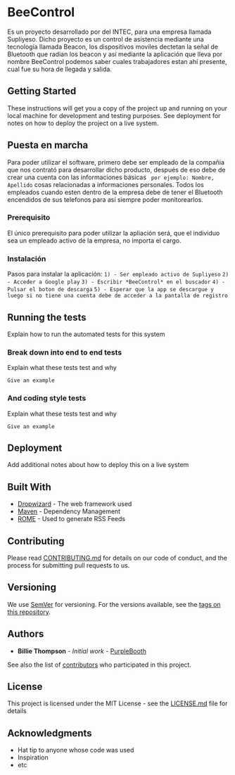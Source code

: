 # BeeControl
Es un proyecto desarrollado por del INTEC, para una empresa llamada Supliyeso. Dicho proyecto es un control de asistencia mediante una tecnología llamada Beacon, los dispositivos moviles dectetan la señal de Bluetooth que radian los beacon y así mediante la aplicación que lleva por nombre BeeControl podemos saber cuales trabajadores estan ahí presente, cual fue su hora de llegada y salida.
## Getting Started

These instructions will get you a copy of the project up and running on your local machine for development and testing purposes. See deployment for notes on how to deploy the project on a live system.
## Puesta en marcha
Para poder utilizar el software, primero debe ser empleado de la compañia que nos contrató para desarrollar dicho producto, después de eso debe de crear una cuenta con las informaciones básicas ``` por ejemplo: Nombre, Apellido``` cosas relacionadas a informaciones personales. Todos los empleados cuando esten dentro de la empresa debe de tener el Bluetooth encendidos de sus telefonos para así siempre poder monitorearlos.

### Prerequisito

El único prerequisito para poder utilizar la apliación será, que el individuo sea un empleado activo de la empresa, no importa el cargo.


### Instalación
Pasos para instalar la aplicación:
```1) - Ser empleado activo de Supliyeso```
```2) - Acceder a Google play```
```3) - Escribir *BeeControl* en el buscador```
```4) - Pulsar el boton de descarga```
```5) - Esperar que la app se descargue y luego si no tiene una cuenta debe de acceder a la pantalla de registro```

## Running the tests

Explain how to run the automated tests for this system

### Break down into end to end tests

Explain what these tests test and why

```
Give an example
```

### And coding style tests

Explain what these tests test and why

```
Give an example
```

## Deployment

Add additional notes about how to deploy this on a live system

## Built With

* [Dropwizard](http://www.dropwizard.io/1.0.2/docs/) - The web framework used
* [Maven](https://maven.apache.org/) - Dependency Management
* [ROME](https://rometools.github.io/rome/) - Used to generate RSS Feeds

## Contributing

Please read [CONTRIBUTING.md](https://gist.github.com/PurpleBooth/b24679402957c63ec426) for details on our code of conduct, and the process for submitting pull requests to us.

## Versioning

We use [SemVer](http://semver.org/) for versioning. For the versions available, see the [tags on this repository](https://github.com/your/project/tags). 

## Authors

* **Billie Thompson** - *Initial work* - [PurpleBooth](https://github.com/PurpleBooth)

See also the list of [contributors](https://github.com/your/project/contributors) who participated in this project.

## License

This project is licensed under the MIT License - see the [LICENSE.md](LICENSE.md) file for details

## Acknowledgments

* Hat tip to anyone whose code was used
* Inspiration
* etc
